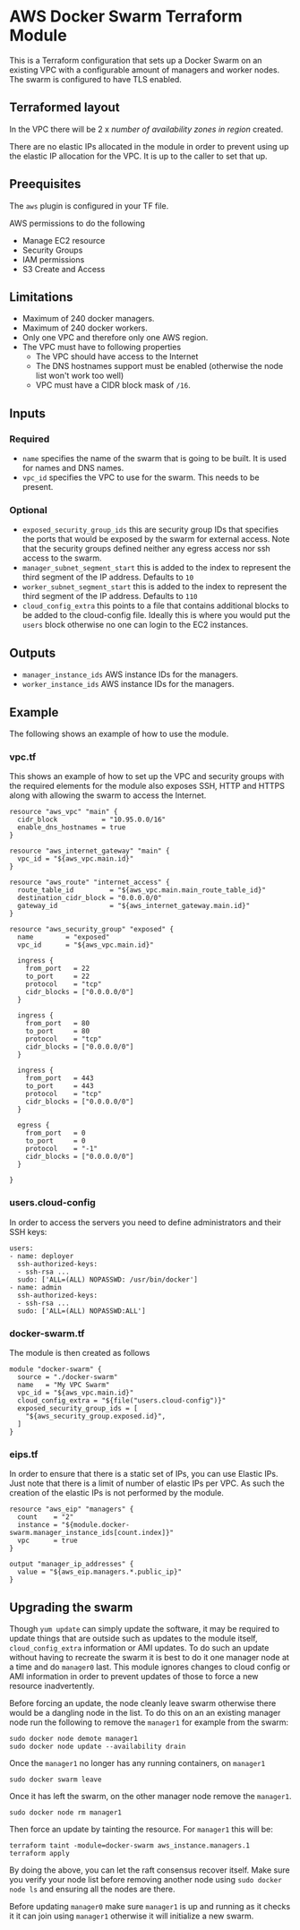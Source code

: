# AWS Docker Swarm Terraform Module

This is a Terraform configuration that sets up a Docker Swarm on an existing VPC with a configurable amount of managers and worker nodes. The swarm is configured to have TLS enabled.

## Terraformed layout

In the VPC there will be 2 x _number of availability zones in region_ created.

There are no elastic IPs allocated in the module in order to prevent using up the elastic IP allocation for the VPC. It is up to the caller to set that up.

## Preequisites

The `aws` plugin is configured in your TF file.

AWS permissions to do the following

* Manage EC2 resource
* Security Groups
* IAM permissions
* S3 Create and Access

## Limitations

- Maximum of 240 docker managers.
- Maximum of 240 docker workers.
- Only one VPC and therefore only one AWS region.
- The VPC must have to following properties
  - The VPC should have access to the Internet
  - The DNS hostnames support must be enabled (otherwise the node list won't work too well)
  - VPC must have a CIDR block mask of `/16`.

## Inputs

### Required

- `name` specifies the name of the swarm that is going to be built. It is used for names and DNS names.
- `vpc_id` specifies the VPC to use for the swarm. This needs to be present.

### Optional

- `exposed_security_group_ids` this are security group IDs that specifies the ports that would be exposed by the swarm for external access. Note that the security groups defined neither any egress access nor ssh access to the swarm.
- `manager_subnet_segment_start` this is added to the index to represent the third segment of the IP address. Defaults to `10`
- `worker_subnet_segment_start` this is added to the index to represent the third segment of the IP address. Defaults to `110`
- `cloud_config_extra` this points to a file that contains additional blocks to be added to the cloud-config file. Ideally this is where you would put the `users` block otherwise no one can login to the EC2 instances.

## Outputs

- `manager_instance_ids` AWS instance IDs for the managers.
- `worker_instance_ids` AWS instance IDs for the managers.

## Example

The following shows an example of how to use the module.

### vpc.tf

This shows an example of how to set up the VPC and security groups with the required elements for the module also exposes SSH, HTTP and HTTPS along with allowing the swarm to access the Internet.

```
resource "aws_vpc" "main" {
  cidr_block           = "10.95.0.0/16"
  enable_dns_hostnames = true
}

resource "aws_internet_gateway" "main" {
  vpc_id = "${aws_vpc.main.id}"
}

resource "aws_route" "internet_access" {
  route_table_id         = "${aws_vpc.main.main_route_table_id}"
  destination_cidr_block = "0.0.0.0/0"
  gateway_id             = "${aws_internet_gateway.main.id}"
}

resource "aws_security_group" "exposed" {
  name        = "exposed"
  vpc_id      = "${aws_vpc.main.id}"

  ingress {
    from_port   = 22
    to_port     = 22
    protocol    = "tcp"
    cidr_blocks = ["0.0.0.0/0"]
  }

  ingress {
    from_port   = 80
    to_port     = 80
    protocol    = "tcp"
    cidr_blocks = ["0.0.0.0/0"]
  }

  ingress {
    from_port   = 443
    to_port     = 443
    protocol    = "tcp"
    cidr_blocks = ["0.0.0.0/0"]
  }

  egress {
    from_port   = 0
    to_port     = 0
    protocol    = "-1"
    cidr_blocks = ["0.0.0.0/0"]
  }

}
```

### users.cloud-config

In order to access the servers you need to define administrators and their SSH keys:

```
users:
- name: deployer
  ssh-authorized-keys:
  - ssh-rsa ...
  sudo: ['ALL=(ALL) NOPASSWD: /usr/bin/docker']
- name: admin
  ssh-authorized-keys:
  - ssh-rsa ...
  sudo: ['ALL=(ALL) NOPASSWD:ALL']
```

### docker-swarm.tf

The module is then created as follows

```
module "docker-swarm" {
  source = "./docker-swarm"
  name   = "My VPC Swarm"
  vpc_id = "${aws_vpc.main.id}"
  cloud_config_extra = "${file("users.cloud-config")}"
  exposed_security_group_ids = [
    "${aws_security_group.exposed.id}",
  ]
}
```

### eips.tf

In order to ensure that there is a static set of IPs, you can use Elastic IPs. Just note that there is a limit of number of elastic IPs per VPC. As such the creation of the elastic IPs is not performed by the module.

```
resource "aws_eip" "managers" {
  count    = "2"
  instance = "${module.docker-swarm.manager_instance_ids[count.index]}"
  vpc      = true
}

output "manager_ip_addresses" {
  value = "${aws_eip.managers.*.public_ip}"
}
```

## Upgrading the swarm

Though `yum update` can simply update the software, it may be required to update things that are outside such as updates to the module itself, `cloud_config_extra` information or AMI updates. To do such an update without having to recreate the swarm it is best to do it one manager node at a time and do `manager0` last. This module ignores changes to cloud config or AMI information in order to prevent updates of those to force a new resource inadvertently.

Before forcing an update, the node cleanly leave swarm otherwise there would be a dangling node in the list. To do this on an an existing manager node run the following to remove the `manager1` for example from the swarm:

    sudo docker node demote manager1
    sudo docker node update --availability drain

Once the `manager1` no longer has any running containers, on `manager1`

    sudo docker swarm leave

Once it has left the swarm, on the other manager node remove the `manager1`.

    sudo docker node rm manager1

Then force an update by tainting the resource. For `manager1` this will be:

    terraform taint -module=docker-swarm aws_instance.managers.1
    terraform apply

By doing the above, you can let the raft consensus recover itself. Make sure you verify your node list before removing another node using `sudo docker node ls` and ensuring all the nodes are there.

Before updating `manager0` make sure `manager1` is up and running as it checks it it can join using `manager1` otherwise it will initialize a new swarm.
